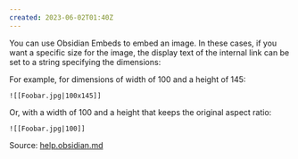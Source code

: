 ```yaml
---
created: 2023-06-02T01:40Z
---
```


You can use Obsidian Embeds to embed an image. In these cases, if you want a specific size for the image, the display text of the internal link can be set to a string specifying the dimensions:

For example, for dimensions of width of 100 and a height of 145:
```
![[Foobar.jpg|100x145]]
```

Or, with a width of 100 and a height that keeps the original aspect ratio:
```
![[Foobar.jpg|100]]
```

Source: [help.obsidian.md](https://help.obsidian.md/Linking+notes+and+files/Embedding+files)
